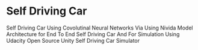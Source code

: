 # Self Driving Car

Self Driving Car Using Covolutinal Neural Networks Via Using Nivida Model Architecture for End To End Self Driving Car And For Simulation Using Udacity Open Source Unity Self Driving Car Simulator
